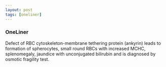 ```yaml
---
layout: post
tags: [oneliner]
---
```



### OneLiner

Defect of RBC cytoskeleton-membrane tethering protein (ankyrin) leads to formation of spherocytes, small round RBCs with increased MCHC, splenomegaly, jaundice with unconjugated bilirubin and is diagnosed by osmotic fragility test.
